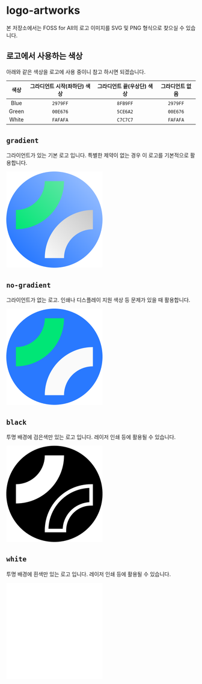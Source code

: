 # logo-artworks

본 저장소에서는 FOSS for All의 로고 이미지를 SVG 및 PNG 형식으로 찾으실 수 있습니다.

## 로고에서 사용하는 색상
아래와 같은 색상을 로고에 사용 중이니 참고 하시면 되겠습니다.

| 색상 | 그라디언트 시작(좌하단) 색상 | 그라디언트 끝(우상단) 색상 | 그라디언트 없음 |
| :---: | :---: | :---: | :---: |
| Blue | `2979FF` | `8FB9FF` | `2979FF` |
| Green | `00E676` | `5CE6A2` | `00E676` |
| White | `FAFAFA` | `C7C7C7` | `FAFAFA` |

## `gradient`
그라이언트가 있는 기본 로고 입니다. 특별한 제약이 없는 경우 이 로고를 기본적으로 활용합니다.

![](./gradient/logo-256px.png)

## `no-gradient`
그라이언트가 없는 로고. 인쇄나 디스플레이 지원 색상 등 문제가 있을 때 활용합니다. 

![](./no-gradient/logo-256px.png)

## `black`
투명 배경에 검은색만 있는 로고 입니다. 레이저 인쇄 등에 활용될 수 있습니다.

![](./black/logo-256px.png)

## `white`
투명 배경에 흰색만 있는 로고 입니다. 레이저 인쇄 등에 활용될 수 있습니다.

![](./white/logo-256px.png)
